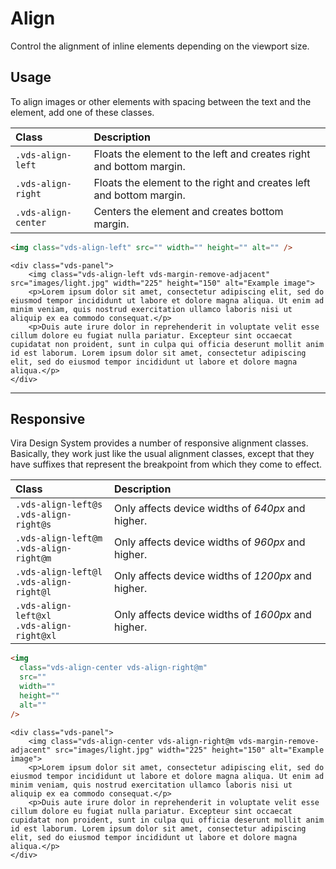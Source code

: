 # Align

<p class="vds-text-lead">Control the alignment of inline elements depending on the viewport size.</p>

## Usage

To align images or other elements with spacing between the text and the element, add one of these classes.

| Class               | Description                                                         |
| :------------------ | :------------------------------------------------------------------ |
| `.vds-align-left`   | Floats the element to the left and creates right and bottom margin. |
| `.vds-align-right`  | Floats the element to the right and creates left and bottom margin. |
| `.vds-align-center` | Centers the element and creates bottom margin.                      |

```html
<img class="vds-align-left" src="" width="" height="" alt="" />
```

```example
<div class="vds-panel">
    <img class="vds-align-left vds-margin-remove-adjacent" src="images/light.jpg" width="225" height="150" alt="Example image">
    <p>Lorem ipsum dolor sit amet, consectetur adipiscing elit, sed do eiusmod tempor incididunt ut labore et dolore magna aliqua. Ut enim ad minim veniam, quis nostrud exercitation ullamco laboris nisi ut aliquip ex ea commodo consequat.</p>
    <p>Duis aute irure dolor in reprehenderit in voluptate velit esse cillum dolore eu fugiat nulla pariatur. Excepteur sint occaecat cupidatat non proident, sunt in culpa qui officia deserunt mollit anim id est laborum. Lorem ipsum dolor sit amet, consectetur adipiscing elit, sed do eiusmod tempor incididunt ut labore et dolore magna aliqua.</p>
</div>
```

---

## Responsive

Vira Design System provides a number of responsive alignment classes. Basically, they work just like the usual alignment classes, except that they have suffixes that represent the breakpoint from which they come to effect.

| Class                                          | Description                                        |
| :--------------------------------------------- | :------------------------------------------------- |
| `.vds-align-left@s`<br> `.vds-align-right@s`   | Only affects device widths of _640px_ and higher.  |
| `.vds-align-left@m`<br> `.vds-align-right@m`   | Only affects device widths of _960px_ and higher.  |
| `.vds-align-left@l`<br> `.vds-align-right@l`   | Only affects device widths of _1200px_ and higher. |
| `.vds-align-left@xl`<br> `.vds-align-right@xl` | Only affects device widths of _1600px_ and higher. |

```html
<img
  class="vds-align-center vds-align-right@m"
  src=""
  width=""
  height=""
  alt=""
/>
```

```example
<div class="vds-panel">
    <img class="vds-align-center vds-align-right@m vds-margin-remove-adjacent" src="images/light.jpg" width="225" height="150" alt="Example image">
    <p>Lorem ipsum dolor sit amet, consectetur adipiscing elit, sed do eiusmod tempor incididunt ut labore et dolore magna aliqua. Ut enim ad minim veniam, quis nostrud exercitation ullamco laboris nisi ut aliquip ex ea commodo consequat.</p>
    <p>Duis aute irure dolor in reprehenderit in voluptate velit esse cillum dolore eu fugiat nulla pariatur. Excepteur sint occaecat cupidatat non proident, sunt in culpa qui officia deserunt mollit anim id est laborum. Lorem ipsum dolor sit amet, consectetur adipiscing elit, sed do eiusmod tempor incididunt ut labore et dolore magna aliqua.</p>
</div>
```
